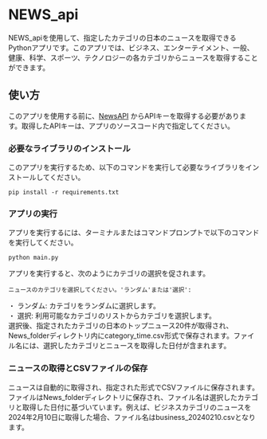 # NEWS_api

NEWS_apiを使用して、指定したカテゴリの日本のニュースを取得できるPythonアプリです。このアプリでは、ビジネス、エンターテイメント、一般、健康、科学、スポーツ、テクノロジーの各カテゴリからニュースを取得することができます。

## 使い方

このアプリを使用する前に、[NewsAPI](https://newsapi.org/) からAPIキーを取得する必要があります。取得したAPIキーは、アプリのソースコード内で指定してください。

### 必要なライブラリのインストール

このアプリを実行するため、以下のコマンドを実行して必要なライブラリをインストールしてください。

```
pip install -r requirements.txt
```

### アプリの実行

アプリを実行するには、ターミナルまたはコマンドプロンプトで以下のコマンドを実行してください。

```
python main.py
```

アプリを実行すると、次のようにカテゴリの選択を促されます。

```
ニュースのカテゴリを選択してください。'ランダム'または'選択':
```
・ ランダム: カテゴリをランダムに選択します。  
・ 選択: 利用可能なカテゴリのリストからカテゴリを選択します。  
選択後、指定されたカテゴリの日本のトップニュース20件が取得され、News_folderディレクトリ内にcategory_time.csv形式で保存されます。ファイル名には、選択したカテゴリとニュースを取得した日付が含まれます。


### ニュースの取得とCSVファイルの保存
ニュースは自動的に取得され、指定された形式でCSVファイルに保存されます。ファイルはNews_folderディレクトリに保存され、ファイル名は選択したカテゴリと取得した日付に基づいています。例えば、ビジネスカテゴリのニュースを2024年2月10日に取得した場合、ファイル名はbusiness_20240210.csvとなります。
